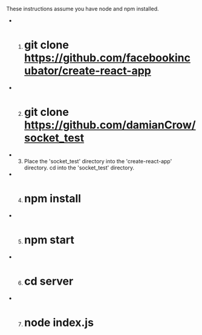 These instructions assume you have node and npm installed.

- 1. # git clone https://github.com/facebookincubator/create-react-app
- 2. # git clone https://github.com/damianCrow/socket_test
- 3. Place the 'socket_test' directory into the 'create-react-app' directory. cd into the 'socket_test' directory.
- 4. # npm install
- 5. # npm start
- 6. # cd server
- 7. # node index.js

